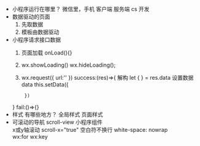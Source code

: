 - 小程序运行在哪里？
	微信里，手机 客户端 服务端	cs 开发 
- 数据驱动的页面  
	1. 先取数据  
	2. 模板由数据驱动  
- 小程序请求接口数据
	1. 页面加载 onLoad(){}
	2. wx.showLoading() wx.hideLoading();
	3. wx.request({
		url:''
	})
		success:(res)=>{
			解构 
			let { } = res.data
			设置数据data 
			this.setData({
				
			})
	}
	fail:()=>{}
- 样式 有哪些地方？
	全局样式 页面样式  
- 可滚动的导航 
	scroll-view 小程序组件  
		x或y轴滚动 scroll-x="true" 
		空白符不换行 white-space: nowrap  
		wx:for wx:key  
		